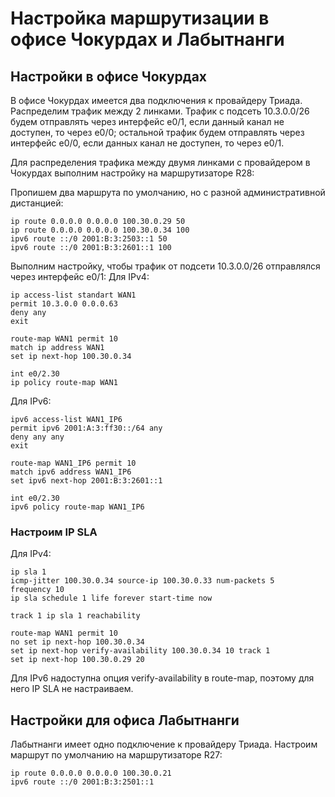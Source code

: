 # Настройка маршрутизации в офисе Чокурдах и Лабытнанги

## Настройки в офисе Чокурдах

В офисе Чокурдах имеется два подключения к провайдеру Триада. Распределим трафик между 2 линками. 
Трафик с подсеть 10.3.0.0/26 будем отправлять через интерфейс e0/1, если данный канал не доступен, то через e0/0;
остальной трафик будем отправлять через интерфейс e0/0, если данных канал не доступен, то через e0/1.

Для распределения трафика между двумя линками с провайдером в Чокурдах выполним настройку на маршрутизаторе R28:

Пропишем два маршрута по умолчанию, но с разной административной дистанцией:
```
ip route 0.0.0.0 0.0.0.0 100.30.0.29 50
ip route 0.0.0.0 0.0.0.0 100.30.0.34 100
ipv6 route ::/0 2001:B:3:2503::1 50
ipv6 route ::/0 2001:B:3:2601::1 100
```

Выполним настройку, чтобы трафик от подсети 10.3.0.0/26 отправлялся через интерфейс e0/1:
Для IPv4:
```
ip access-list standart WAN1
permit 10.3.0.0 0.0.0.63
deny any
exit

route-map WAN1 permit 10
match ip address WAN1
set ip next-hop 100.30.0.34

int e0/2.30
ip policy route-map WAN1

```

Для IPv6:

```
ipv6 access-list WAN1_IP6
permit ipv6 2001:A:3:ff30::/64 any
deny any any
exit

route-map WAN1_IP6 permit 10
match ipv6 address WAN1_IP6
set ipv6 next-hop 2001:B:3:2601::1

int e0/2.30
ipv6 policy route-map WAN1_IP6
```

### Настроим IP SLA

Для IPv4:
```
ip sla 1
icmp-jitter 100.30.0.34 source-ip 100.30.0.33 num-packets 5
frequency 10
ip sla schedule 1 life forever start-time now

track 1 ip sla 1 reachability

route-map WAN1 permit 10
no set ip next-hop 100.30.0.34
set ip next-hop verify-availability 100.30.0.34 10 track 1
set ip next-hop 100.30.0.29 20
```

Для IPv6 надоступна опция verify-availability в route-map, поэтому для него IP SLA не настраиваем.


## Настройки для офиса Лабытнанги
Лабытнанги имеет одно подключение к провайдеру Триада. 
Настроим маршрут по умолчанию на маршрутизаторе R27:
```
ip route 0.0.0.0 0.0.0.0 100.30.0.21
ipv6 route ::/0 2001:B:3:2501::1
```
